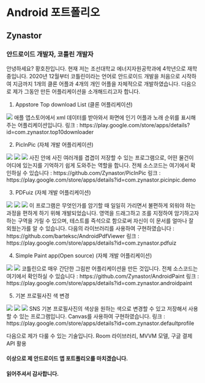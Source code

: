 # Android 포트폴리오
## Zynastor
### 안드로이드 개발자, 코틀린 개발자

안녕하세요? 황호찬입니다. 현재 저는 조선대학교 에너지자원공학과에 4학년으로 재학 중입니다. 2020년 12월부터 코틀린이라는 언어로 안드로이드 개발을 처음으로 시작하여 지금까지 1개의 클론 어플과 4개의 개인 어플을 자체적으로 개발하였습니다.
다음으로 제가 그동안 만든 어플리케이션을 소개해드리고자 합니다.


1. Appstore Top download List (클론 어플리케이션)
<img src="https://play-lh.googleusercontent.com/BMlCrMtcrUjRcFSuE9W60GNainCeX1KYKbZWDoWixp5zN6GpYCkIEKdOe-eX-Y7cjA=w2560-h1272-rw">
애플 앱스토어에서 xml 데이터를 받아와서 화면에 인기 어플과 노래 순위를 표시해주는 어플리케이션입니다.
링크 : https://play.google.com/store/apps/details?id=com.zynastor.top10downloader

2. PicInPic (자체 개발 어플리케이션)
<img src="https://play-lh.googleusercontent.com/TbYg66lF6S5hcnP38J4fcCsIgjeGBnYYro15TXC1flS86sSnIlmGmqb6QMcogBj6sB8=w2560-h1272-rw">
<img src="https://play-lh.googleusercontent.com/Ej1qrFjXRxPzxyg4w-BFz3UUb7K15UTNY_nZB6kXl78BMHDXs0hwctLR6LzC6VVmhQ=w2560-h1272-rw">
<img src="https://play-lh.googleusercontent.com/3jXkb7i0iNLshebwpJfsxEEg0R7DZ1V5oIBbOt0wIrb53HZ-ziCnjfRhQplTEqGpTw=w2560-h1272-rw">
사진 안에 사진 여러개를 겹겹이 저장할 수 있는 프로그램으로, 어떤 물건이 어디에 있는지를 기억하기 쉽게 도와주는 역할을 합니다.
전체 소스코드는 여기에서 확인하실 수 있습니다 : https://github.com/Zynastor/PicInPic
링크 : https://play.google.com/store/apps/details?id=com.zynastor.picinpic.demo

3. PDFuiz (자체 개발 어플리케이션)
<img src="https://play-lh.googleusercontent.com/VLPpRP5shvuPWiFIoRP4_CSavwrbuQ6YBKzgSJ8cVvEsduD_OX-MCG3-xbyTTHG5rgw=w2560-h1272-rw">
<img src="https://play-lh.googleusercontent.com/QHgvFMhZWXxPHvNS9sBeKL86xYUjW8_y31L8JNU_Te8j3JqJxIee8uS9UP5-4ex_BUw=w2560-h1272-rw">
<img src="https://play-lh.googleusercontent.com/sK-SeqQUAOpaZ_dXo3NC9_HJQ8GnE4kbL64B-nMjcIfOsCMhxxF4GVwFUnWSWY_-CQ=w2560-h1272-rw">
이 프로그램은 무엇인가를 암기할 때 일일히 가리면서 불편하게 외워야 하는 과정을 편하게 하기 위해 개발되었습니다.
영역을 드래그하고 조를 지정하여 암기하고자 하는 구역을 가릴 수 있으며, 테스트를 즉석으로 함으로써 자신이 이 문서를 얼마나 잘 외웠는가를 알 수 있습니다.
다음의 라이브러리를 사용하여 구현하였습니다 : https://github.com/barteksc/AndroidPdfViewer
링크 : https://play.google.com/store/apps/details?id=com.zynastor.pdfuiz

4. Simple Paint app(Open source) (자체 개발 어플리케이션)
<img src="https://play-lh.googleusercontent.com/ZKP2Vxp080dhVIVUBV__V5s3xmd90VCXYiIf0tSDWw5gUhmf22gUAhsexPoA143Emw=w2560-h1272-rw">
<img src="https://play-lh.googleusercontent.com/E36kyNk-FlxE3S6pUd2P3d-re1cDh8PZExMn6V6N0oRpOp7r0It7jKA5lICjBhGk1PQD=w2560-h1272-rw">
코틀린으로 매우 간단한 그림판 어플리케이션을 만든 것입니다.
전체 소스코드는 여기에서 확인하실 수 있습니다 : https://github.com/Zynastor/AndroidPaint
링크 : https://play.google.com/store/apps/details?id=com.zynastor.androidpaint

5. 기본 프로필사진 색 변경
<img src="https://play-lh.googleusercontent.com/LCC56YrP9LSnkC4tZMlZ7Zo03N4j7DCYAdEVNCCidHQD5xchs-Vt-lW1VXqtodrvTFI=w2560-h1272-rw">
<img src="https://play-lh.googleusercontent.com/KnkEndAQ0U2FQcWZ8wa6Ra5BiDbvpalkq9FR_f4i7CCNpqFLo-CTftR0jp3ssAISVQ=w2560-h1272-rw">
<img src="https://play-lh.googleusercontent.com/TYniHD5MJYjr6SygQh0hcL4Xq9_Y-yPjPsF88fvWrCXtbQJE0VGuWkG_7q8fQW3MqQ=w2560-h1272-rw">
SNS 기본 프로필사진의 색상을 원하는 색으로 변경할 수 있고 저장해서 사용할 수 있는 프로그램입니다.
Canvas를 사용하여 구현하였습니다.
링크 : https://play.google.com/store/apps/details?id=com.zynastor.defaultprofile

다음으로 제가 다룰 수 있는 기술입니다.
Room 라이브러리, MVVM 모델, 구글 결제 API 활용

#### 이상으로 제 안드로이드 앱 포트폴리오를 마치겠습니다.
#### 읽어주셔서 감사합니다.
